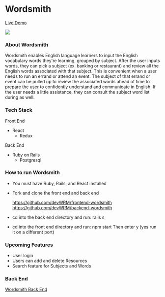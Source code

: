 # Wordsmith

[Live Demo](https://frontend-wordsmith.herokuapp.com "Live Demo")


<img src="src/images/wordsmith.jpg">

### About Wordsmith

Wordsmith enables English language learners to input the English vocabulary words they're learning, grouped by subject. After the user inputs words, they can pick a subject (ex. banking or restaurant) and review all the English words associated with that subject. This is convenient when a user needs to run an errand or attend an event. The subject of that errand or event can be pulled up to review the associated words ahead of time to prepare the user to confidently understand and communicate in English. If the user needs a little assistance, they can consult the subject word list during as well. 


### Tech Stack

Front End
* React
    * Redux

Back End
* Ruby on Rails
    * Postgresql


### How to run Wordsmith

* You must have Ruby, Rails, and React installed
* Fork and clone the front end and back end

    https://github.com/devWRM/frontend-wordsmith
    https://github.com/devWRM/backend-wordsmith

* cd into the back end directory and run: rails s
* cd into the front end directory and run: npm start 
    Then enter y (yes run it on a different port)


### Upcoming Features

* User login
* Users can add and delete Resources
* Search feature for Subjects and Words


### Back End

[Wordsmith Back End](https://github.com/devWRM/backend-wordsmith "Wordsmith Back End")

